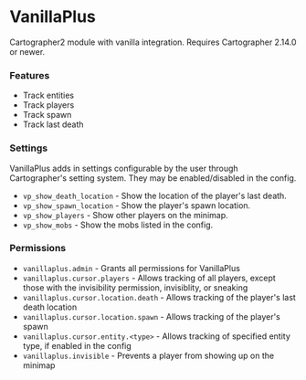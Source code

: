# VanillaPlus
Cartographer2 module with vanilla integration. Requires Cartographer 2.14.0 or newer.

### Features
- Track entities
- Track players
- Track spawn
- Track last death

### Settings
VanillaPlus adds in settings configurable by the user through Cartographer's setting system. They may be enabled/disabled in the config.
- `vp_show_death_location` - Show the location of the player's last death.
- `vp_show_spawn_location` - Show the player's spawn location.
- `vp_show_players` - Show other players on the minimap.
- `vp_show_mobs` - Show the mobs listed in the config.

### Permissions
- `vanillaplus.admin` - Grants all permissions for VanillaPlus
- `vanillaplus.cursor.players` - Allows tracking of all players, except those with the invisibility permission, invisiblity, or sneaking
- `vanillaplus.cursor.location.death` - Allows tracking of the player's last death location
- `vanillaplus.cursor.location.spawn` - Allows tracking of the player's spawn
- `vanillaplus.cursor.entity.<type>` - Allows tracking of specified entity type, if enabled in the config
- `vanillaplus.invisible` - Prevents a player from showing up on the minimap
